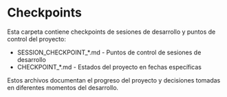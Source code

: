 # Checkpoints

Esta carpeta contiene checkpoints de sesiones de desarrollo y puntos de control del proyecto:

- SESSION_CHECKPOINT_*.md - Puntos de control de sesiones de desarrollo
- CHECKPOINT_*.md - Estados del proyecto en fechas específicas

Estos archivos documentan el progreso del proyecto y decisiones tomadas en diferentes momentos del desarrollo.
